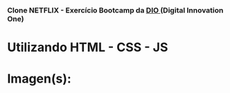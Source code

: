 ### Clone NETFLIX - Exercício Bootcamp da <a href="https://web.digitalinnovation.one/">DIO </a> (Digital Innovation One)
# Utilizando HTML - CSS - JS

# Imagen(s):

